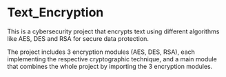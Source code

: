 # Text_Encryption
This is a cybersecurity project that encrypts text using different algorithms like AES, DES and RSA for secure data protection.

The project includes 3 encryption modules (AES, DES, RSA), each implementing the respective cryptographic technique, and a main module that combines the whole project by importing the 3 encryption modules.
